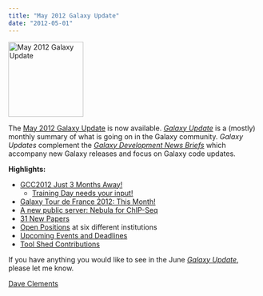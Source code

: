 ```yaml
---
title: "May 2012 Galaxy Update"
date: "2012-05-01"
---
```

<div class='right'><a href='/src/galaxy-updates/2012-05/index.md'><img src="/src/images/logos/GalaxyUpdate200.png" alt="May 2012 Galaxy Update" width=150 /></a></div>

The [May 2012 Galaxy Update](/src/galaxy-updates/2012-05/index.md) is now available.  *[Galaxy Update](/src/galaxy-updates/index.md)* is a (mostly) monthly summary of what is going on in the Galaxy community.  *Galaxy Updates* complement the *[Galaxy Development News Briefs](/src/docs/index.md)* which accompany new Galaxy releases and focus on Galaxy code updates.

**Highlights:**

* [GCC2012 Just 3 Months Away!](/src/galaxy-updates/2012-05/index.md#gcc2012-just-3-months-away)
  * [Training Day needs your input!](/src/galaxy-updates/2012-05/index.md#training-day-we-need-your-help)
* [Galaxy Tour de France 2012: This Month!](/src/galaxy-updates/2012-05/index.md#galaxy-tour-de-france-2012)
* [A new public server: Nebula for ChIP-Seq](/src/galaxy-updates/2012-05/index.md#new-public-server-nebula) 
* [31 New Papers](/src/galaxy-updates/2012-05/index.md#new-papers)
* [Open Positions](/src/galaxy-updates/2012-05/index.md#whos-hiring) at six different institutions
* [Upcoming Events and Deadlines](/src/galaxy-updates/2012-05/index.md#upcoming-events-and-deadlines)
* [Tool Shed Contributions](/src/galaxy-updates/2012-05/index.md#toolshed-contributions)

If you have anything you would like to see in the June *[Galaxy Update](/src/galaxy-updates/index.md)*, please let me know.

[Dave Clements](/src/people/dave-clements/index.md)

